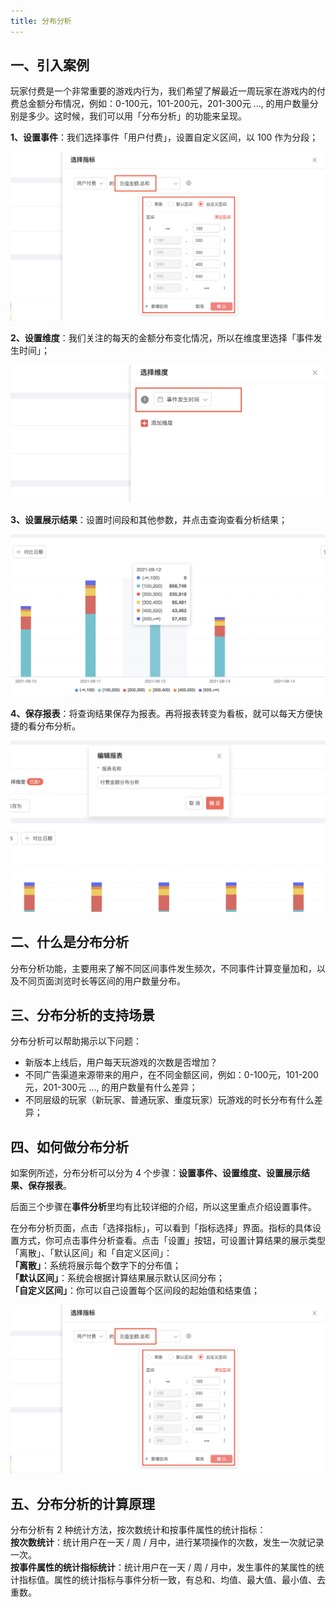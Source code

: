```yaml
---
title: 分布分析
---
```


## 一、引入案例

玩家付费是一个非常重要的游戏内行为，我们希望了解最近一周玩家在游戏内的付费总金额分布情况，例如：0-100元，101-200元，201-300元 ..., 的用户数量分别是多少。这时候，我们可以用「分布分析」的功能来呈现。

**1、设置事件**：我们选择事件「用户付费」，设置自定义区间，以 100 作为分段；

![](/img/customEvent/distribution/fenbu-1-1.png)


**2、设置维度**：我们关注的每天的金额分布变化情况，所以在维度里选择「事件发生时间」；

![](/img/customEvent/distribution/fenbu-1-2-2.png)

**3、设置展示结果**：设置时间段和其他参数，并点击查询查看分析结果；

![](/img/customEvent/distribution/fenbu-1-2-3.png)

**4、保存报表**：将查询结果保存为报表。再将报表转变为看板，就可以每天方便快捷的看分布分析。

![](/img/customEvent/distribution/fenbu-1-4.png)

## 二、什么是分布分析

分布分析功能，主要用来了解不同区间事件发生频次，不同事件计算变量加和，以及不同页面浏览时长等区间的用户数量分布。

## 三、分布分析的支持场景

分布分析可以帮助揭示以下问题：<br/>
- 新版本上线后，用户每天玩游戏的次数是否增加？
- 不同广告渠道来源带来的用户，在不同金额区间，例如：0-100元，101-200元，201-300元 ..., 的用户数量有什么差异；
- 不同层级的玩家（新玩家、普通玩家、重度玩家）玩游戏的时长分布有什么差异；

## 四、如何做分布分析

如案例所述，分布分析可以分为 4 个步骤：**设置事件、设置维度、设置展示结果、保存报表**。

后面三个步骤在**事件分析**里均有比较详细的介绍，所以这里重点介绍设置事件。

在分布分析页面，点击「选择指标」，可以看到「指标选择」界面。指标的具体设置方式，你可点击事件分析查看。点击「设置」按钮，可设置计算结果的展示类型「离散」、「默认区间」和「自定义区间」：<br/>
**「离散」**：系统将展示每个数字下的分布值；<br/>
**「默认区间」**：系统会根据计算结果展示默认区间分布；<br/>
**「自定义区间」**：你可以自己设置每个区间段的起始值和结束值；

![](/img/customEvent/distribution/fenbu-1-1.png)

## 五、分布分析的计算原理

分布分析有 2 种统计方法，按次数统计和按事件属性的统计指标：<br/>
**按次数统计**：统计用户在一天 / 周 / 月中，进行某项操作的次数，发生一次就记录一次。<br/>
**按事件属性的统计指标统计**：统计用户在一天 / 周 / 月中，发生事件的某属性的统计指标值。属性的统计指标与事件分析一致，有总和、均值、最大值、最小值、去重数。


